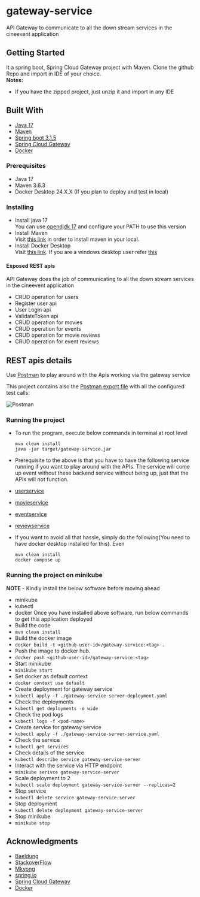 # gateway-service
API Gateway to communicate to all the down stream services in the cineevent application

## Getting Started
It a spring boot, Spring Cloud Gateway project with Maven.
Clone the github Repo and import in IDE of your choice. \
**Notes:**
- If you have the zipped project, just unzip it and import in any IDE

## Built With
* [Java 17](https://openjdk.org/projects/jdk/17/)
* [Maven](https://maven.apache.org/)
* [Spring boot 3.1.5](https://spring.io/projects/spring-boot)
* [Spring Cloud Gateway](https://spring.io/projects/spring-cloud-gateway)
* [Docker](https://docs.docker.com/)

### Prerequisites
- Java 17
- Maven 3.6.3
- Docker Desktop 24.X.X (If you plan to deploy and test in local)

### Installing
- Install java 17 \
  You can use [opendjdk 17](https://download.java.net/openjdk/jdk17/ri/openjdk-17+35_windows-x64_bin.zip) and configure your PATH to use this version
- Install Maven \
  Visit [this link](https://maven.apache.org/install.html) in order to install maven in your local.
- Install Docker Desktop \
  Visit [this link](https://docs.docker.com/desktop/install/mac-install/). If you are a windows desktop user refer [this](https://docs.docker.com/desktop/install/windows-install/)
  
#### Exposed REST apis
API Gateway does the job of communicating to all the down stream services in the cineevent application

* CRUD operation for users
* Register user api
* User Login api
* ValidateToken api
* CRUD operation for movies
* CRUD operation for events
* CRUD operation for movie reviews
* CRUD operation for event reviews

## REST apis details
Use [Postman](https://www.postman.com/) to play around with the Apis working via the gateway service

This project contains also the [Postman export file](https://github.com/nrpndr/gateway-service/blob/main/GatewayService.postman_collection.json) with all the configured test calls:

![Postman](https://github.com/nrpndr/gateway-service/blob/main/postman-ui.png "Postman Collection")

### Running the project
- To run the program, execute below commands in terminal at root level
	
    ```
    mvn clean install
    java -jar target/gateway-service.jar
    ```
- Prerequisite to the above is that you have to have the following service running if you want to play around with the APIs. The service will come up event without these backend service without being up, just that the APIs will not function.
- [userservice](https://github.com/nrpndr/user-service)
- [movieservice](https://github.com/Dharrani-K/2022mt93105-Scalable-Service-Assignment)
- [eventservice](https://github.com/shubham-shar/Event-Service)
- [reviewservice](https://github.com/nrpndr/review-service)

- If you want to avoid all that hassle, simply do the following(You need to have docker desktop installed for this). Even 
	
    ```
    mvn clean install
    docker compose up
    ```
    
### Running the project on minikube
**NOTE** - Kindly install the below software before moving ahead
- minikube
- kubectl
- docker
Once you have installed above software, run below commands to get this application deployed
- Build the code
- `mvn clean install`
- Build the docker image
- `docker build -t <github-user-id>/gateway-service:<tag> .`
- Push the image to docker hub. 
- `docker push <github-user-id>/gateway-service:<tag>`
- Start minikube
- `minikube start`
- Set docker as default context
- `docker context use default`
- Create deployment for gateway service
- `kubectl apply -f ./gateway-service-server-deployment.yaml`
- Check the deployments
- `kubectl get deployments -o wide`
- Check the pod logs
- `kubectl logs -f <pod-name>`
- Create service for gateway service
- `kubectl apply -f ./gateway-service-server-service.yaml`
- Check the service
- `kubectl get services`
- Check details of the service
- `kubectl describe service gateway-service-server`
- Interact with the service via HTTP endpoint
- `minikube serivce gateway-service-server`
- Scale deployment to 2
- `kubectl scale deployment gateway-service-server --replicas=2`
- Stop service
- `kubectl delete service gateway-service-server`
- Stop deployment
- `kubectl delete deployment gateway-service-server`
- Stop minikube
- `minikube stop`


## Acknowledgments
- [Baeldung](https://www.baeldung.com)
- [StackoverFlow](https://stackoverflow.com/)
- [Mkyong](https://mkyong.com/)
- [spring.io](https://spring.io/)
- [Spring Cloud Gateway](https://spring.io/projects/spring-cloud-gateway)
- [Docker](https://docs.docker.com/)